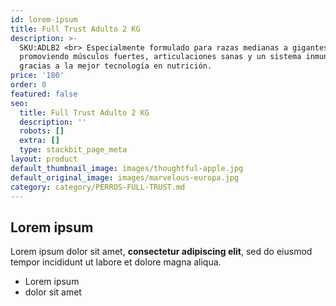 ```yaml
---
id: lorem-ipsum
title: Full Trust Adulto 2 KG
description: >-
  SKU:ADLB2 <br> Especialmente formulado para razas medianas a gigantes,
  promoviendo músculos fuertes, articulaciones sanas y un sistema inmune fuerte
  gracias a la mejor tecnología en nutrición. 
price: '180'
order: 0
featured: false
seo:
  title: Full Trust Adulto 2 KG
  description: ''
  robots: []
  extra: []
  type: stackbit_page_meta
layout: product
default_thumbnail_image: images/thoughtful-apple.jpg
default_original_image: images/marvelous-europa.jpg
category: category/PERROS-FULL-TRUST.md
---
```

## Lorem ipsum

Lorem ipsum dolor sit amet, **consectetur adipiscing elit**, sed do eiusmod tempor incididunt ut labore et dolore magna aliqua.

- Lorem ipsum
- dolor sit amet